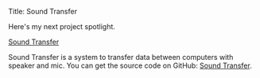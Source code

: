 Title: Sound Transfer

Here's my next project spotlight.

[Sound Transfer](http://wanganzhou.com/images/sound-transfer/screenshot.png)

Sound Transfer is a system to transfer data between computers with speaker and mic. You can get the source code on GitHub: [Sound Transfer](https://github.com/losmmorpg/sound-transfer).